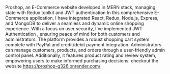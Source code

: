 Proshop, an E-Commerce website developed in MERN stack, managing state with Redux toolkit and JWT authentication.In this comprehensive E-Commerce application, I have integrated React, Redux, Node.js, Express, and MongoDB to deliver a seamless and dynamic online shopping experience. With a focus on user security, I've implemented JWT Authentication , ensuring peace of mind for both customers and administrators. The platform provides a robust shopping cart system complete with PayPal and credit/debit payment integration. Administrators can manage customers, products, and orders through a user-friendly admin control panel. Additionally, it features product rating and review system, empowering users to make informed purchasing decisions.
checkout the website https://proshop-g326.onrender.com/
